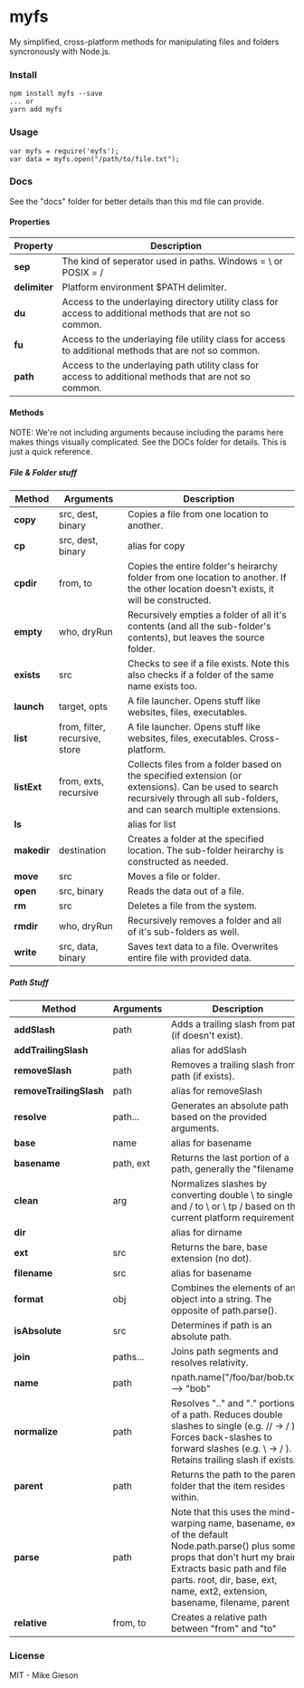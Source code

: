 # myfs
My simplified, cross-platform methods for manipulating files and folders syncronously with Node.js.

### Install

	npm install myfs --save
	... or
	yarn add myfs


### Usage

	var myfs = require('myfs');
	var data = myfs.open("/path/to/file.txt");

### Docs
See the "docs" folder for better details than this md file can provide.


#### Properties
| Property | Description |
|----------|-------------|
|__sep__ | The kind of seperator used in paths. Windows = \ or POSIX = /
|__delimiter__ | Platform environment $PATH delimiter.
|__du__ | Access to the underlaying directory utility class for access to additional methods that are not so common.
|__fu__ | Access to the underlaying file utility class for access to additional methods that are not so common.
|__path__ | Access to the underlaying path utility class for access to additional methods that are not so common.

#### Methods

NOTE: We're not including arguments because including the params here makes things visually complicated. See the DOCs folder for details. This is just a quick reference.


##### File & Folder stuff

| Method | Arguments | Description |
|--------|-----------|-------------|
|__copy__|src, dest, binary|Copies a file from one location to another.|
|__cp__|src, dest, binary|alias for copy|
|__cpdir__|from, to|Copies the entire folder's heirarchy folder from one location to another. If the other location doesn't exists, it will be constructed.|
|__empty__|who, dryRun|Recursively empties a folder of all it's contents (and all the sub-folder's contents), but leaves the source folder.|
|__exists__|src|Checks to see if a file exists. Note this also checks if a folder of the same name exists too.|
|__launch__|target, opts|A file launcher. Opens stuff like websites, files, executables.|
|__list__ |from, filter, recursive, store| A file launcher. Opens stuff like websites, files, executables. Cross-platform.|
|__listExt__|from, exts, recursive|Collects files from a folder based on the specified extension (or extensions). Can be used to search recursively through all sub-folders, and can search multiple extensions.|
|__ls__||alias for list|
|__makedir__|destination|Creates a folder at the specified location. The sub-folder heirarchy is constructed as needed. |
|__move__|src|Moves a file or folder. |
|__open__|src, binary|Reads the data out of a file.|
|__rm__|src|Deletes a file from the system.|
|__rmdir__|who, dryRun|Recursively removes a folder and all of it's sub-folders as well.|
|__write__|src, data, binary|Saves text data to a file. Overwrites entire file with provided data.|


##### Path Stuff

| Method | Arguments | Description |
|--------|-----------|-------------|
|__addSlash__|path|Adds a trailing slash from path (if doesn't exist).|
|__addTrailingSlash__||alias for addSlash|
|__removeSlash__|path|Removes a trailing slash from path (if exists).|
|__removeTrailingSlash__|path|alias for removeSlash|
|__resolve__|path...|Generates an absolute path based on the provided arguments.|
|__base__|name|alias for basename|
|__basename__|path, ext|Returns the last portion of a path, generally the "filename".|
|__clean__|arg|Normalizes slashes by converting double \ to single \ and / to \ or \ tp / based on the current platform requirements.
|__dir__||alias for dirname|
|__ext__|src|Returns the bare, base extension (no dot).|
|__filename__|src|alias for basename|
|__format__|obj|Combines the elements of an object into a string. The opposite of path.parse().|
|__isAbsolute__|src|Determines if path is an absolute path.|
|__join__|paths...|Joins path segments and resolves relativity.|
|__name__|path|npath.name("/foo/bar/bob.txt") --> "bob"|
|__normalize__|path|Resolves ".." and "." portions of a path. Reduces double slashes to single (e.g. // -> / ). Forces back-slashes to forward slashes (e.g. \ -> / ). Retains trailing slash if exists.|
|__parent__|path|Returns the path to the parent folder that the item resides within.|
|__parse__|path|Note that this uses the mind-warping name, basename, ext of the default Node.path.parse() plus some props that don't hurt my brain. Extracts basic path and file parts. root, dir, base, ext, name, ext2, extension, basename, filename, parent|
|__relative__|from, to|Creates a relative path between "from" and "to"|


### License
MIT - Mike Gieson
